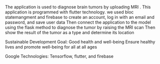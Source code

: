 The application is used to diagnose brain tumors by uploading MRI . 
This application is programmed with flutter technology. 
we used bloc statemangment and firebase to create an account, log in with an email and password, and save user data Then connect the application to the model using the flask method to diagnose the tumor by raising the MRI scan Then show the result of the tumor as a type and determine its location



Sustainable Development Goal: Good health and well-being
Ensure healthy lives and promote well-being for all at all ages


Google Technologies: Tensorflow, flutter, and firebase
